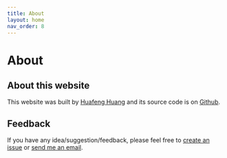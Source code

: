 ```yaml
---
title: About
layout: home
nav_order: 8
---
```


# About

## About this website
This website was built by [Huafeng Huang](mailto:huafeng.huang@outlook.com) and its source code is on [Github](https://github.com/aniusw/chessbuddy).

## Feedback
If you have any idea/suggestion/feedback, please feel free to [create an issue](https://github.com/aniusw/chessbuddy/issues) or [send me an email](mailto:huafeng.huang@outlook.com).